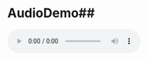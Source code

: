 # AudioDemo## 

<audio controls>
  <source src="111000_20250523121221_out.wav" type="audio/wav">
  Your browser does not support the audio element.
</audio>

